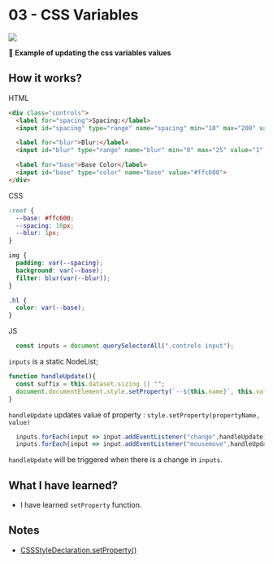# 03 - CSS Variables

![](https://github.com/erhanersoz/JavaScript30/blob/master/Screenshots/demo_03.gif?raw=true)

**:art: Example of updating the css variables values**

## How it works?

HTML

```html
<div class="controls">
  <label for="spacing">Spacing:</label>
  <input id="spacing" type="range" name="spacing" min="10" max="200" value="10" data-sizing="px">

  <label for="blur">Blur:</label>
  <input id="blur" type="range" name="blur" min="0" max="25" value="1" data-sizing="px">

  <label for="base">Base Color</label>
  <input id="base" type="color" name="base" value="#ffc600">
</div>
```

CSS

```css
:root {
  --base: #ffc600;
  --spacing: 10px;
  --blur: 1px;
}

img {
  padding: var(--spacing);
  background: var(--base);
  filter: blur(var(--blur));
}

.hl {
  color: var(--base);
}
```

JS

```js
  const inputs = document.querySelectorAll(".controls input");
```
`inputs` is a static NodeList;

```js
function handleUpdate(){
  const suffix = this.dataset.sizing || "";
  document.documentElement.style.setProperty(`--${this.name}`, this.value + suffix);
}
```
`handleUpdate` updates value of property : `style.setProperty(propertyName, value)`

```js
  inputs.forEach(input => input.addEventListener("change",handleUpdate));
  inputs.forEach(input => input.addEventListener("mousemove",handleUpdate));
```
`handleUpdate` will be triggered when there is a change in `inputs`.


## What I have learned?

- I have learned `setProperty` function.

## Notes

- [CSSStyleDeclaration.setProperty\(\)](https://developer.mozilla.org/en-us/docs/Web/API/CSSStyleDeclaration/setProperty)
